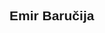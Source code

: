 <link rel="preconnect" href="https://fonts.gstatic.com">
<link href="https://fonts.googleapis.com/css2?family=Montserrat&display=swap" rel="stylesheet">

<h2 style="font-family: 'Montserrat', sans-serif;">Emir Baručija</h2>

<!--
**barucija/barucija** is a ✨ _special_ ✨ repository because its `README.md` (this file) appears on your GitHub profile.

Here are some ideas to get you started:

- 🔭 I’m currently working on ...
- 🌱 I’m currently learning ...
- 👯 I’m looking to collaborate on ...
- 🤔 I’m looking for help with ...
- 💬 Ask me about ...
- 📫 How to reach me: ...
- 😄 Pronouns: ...
- ⚡ Fun fact: ...
-->
